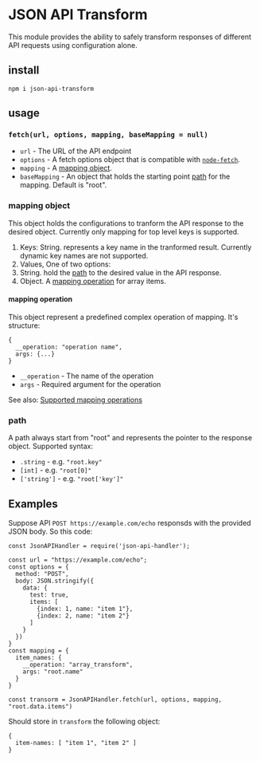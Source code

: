 # JSON API Transform

This module provides the ability to safely transform responses of different API requests using configuration alone.


## install
```
npm i json-api-transform
```
## usage
### `fetch(url, options, mapping, baseMapping = null)`

* `url` - The URL of the API endpoint
* `options` - A fetch options object that is compatible with [`node-fetch`](https://www.npmjs.com/package/node-fetch#fetchurl-options).
* `mapping` - A [mapping object](#mapping-object).
* `baseMapping` - An object that holds the starting point [path](#path) for the mapping. Default is "root".

### mapping object
This object holds the configurations to tranform the API response to the desired object.
Currently only mapping for top level keys is supported.

1. Keys: String. represents a key name in the tranformed result. Currently dynamic key names are not supported.
2. Values, One of two options: 
  1. String. hold the [path](#path) to the desired value in the API response.
  2. Object. A [mapping operation](#mapping-operation) for array items.

#### mapping operation
This object represent a predefined complex operation of mapping.
It's structure:
```
{
  __operation: "operation name",
  args: {...}
}
```

* `__operation` - The name of the operation
* `args` - Required argument for the operation

See also: [Supported mapping operations](mapping-operations.md)


### path
A path always start from "root" and represents the pointer to the response object.
Supported syntax:
* `.string` - e.g. `"root.key"`
* `[int]` - e.g. `"root[0]"`
* `['string']` - e.g. `"root['key']"`


## Examples
Suppose API `POST https://example.com/echo` responsds with the provided JSON body.
So this code:
```
const JsonAPIHandler = require('json-api-handler');

const url = "https://example.com/echo";
const options = {
  method: "POST",
  body: JSON.stringify({
    data: {
      test: true,
      items: [
        {index: 1, name: "item 1"},
        {index: 2, name: "item 2"}
      ]
    }
  })
}
const mapping = {
  item_names: {
    __operation: "array_transform",
    args: "root.name"
  }
}

const transorm = JsonAPIHandler.fetch(url, options, mapping, "root.data.items")
```
Should store in `transform` the following object:
```
{
  item-names: [ "item 1", "item 2" ]
}
```
